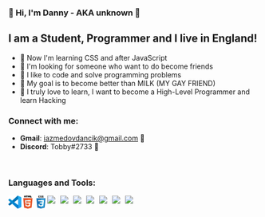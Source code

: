 ### 🌻 Hi, I'm Danny - AKA unknown 🙂

## I am a Student, Programmer and I live in England!

- 🦞 Now I'm learning CSS and after JavaScript
- 🐾 I'm looking for someone who want to do become friends
- 🌙 I like to code and solve programming problems
- 💜 My goal is to become better than MILK (MY GAY FRIEND)
- 🥥 I truly love to learn, I want to become a High-Level Programmer and learn Hacking

### Connect with me:

- **Gmail**: iazmedovdancik@gmail.com 📧
- **Discord**: Tobby#2733 🎵

<br />

### Languages and Tools:

<img align="left" width="26px" src="https://raw.githubusercontent.com/github/explore/80688e429a7d4ef2fca1e82350fe8e3517d3494d/topics/visual-studio-code/visual-studio-code.png" />
<img align="left" width="26px" src="https://raw.githubusercontent.com/github/explore/80688e429a7d4ef2fca1e82350fe8e3517d3494d/topics/html/html.png" />
<img align="left" width="26px" src="https://raw.githubusercontent.com/github/explore/80688e429a7d4ef2fca1e82350fe8e3517d3494d/topics/css/css.png" />
<img align="left" width="26px" src="https://cdnlogo.com/logos/c/27/c.svg"/>
<img align="left" width="26px" src="https://brandslogos.com/wp-content/uploads/images/large/java-logo-1.png"/>
<img align="left" width="26px" src="https://cdn.iconscout.com/icon/free/png-256/flutter-3629369-3032362.png"/>
<img align="left" width="26px" src="https://upload.wikimedia.org/wikipedia/commons/thumb/c/c3/Python-logo-notext.svg/2048px-Python-logo-notext.svg.png"/>
<img align="left" width="26px" src="https://seeklogo.com/images/D/dart-logo-FDA1939EC4-seeklogo.com.png"/>
<img align="left" width="26px" src="https://upload.wikimedia.org/wikipedia/commons/thumb/9/99/Unofficial_JavaScript_logo_2.svg/480px-Unofficial_JavaScript_logo_2.svg.png"/>
<img align="left" width="26px" src="https://upload.wikimedia.org/wikipedia/commons/thumb/1/18/ISO_C%2B%2B_Logo.svg/1822px-ISO_C%2B%2B_Logo.svg.png"/>
